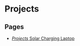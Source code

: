 # Projects

## Pages
* [*Projects* Solar Charging Laptop](../memory/740f6127-1253-45a3-8f75-cf53cf75a6a9.md)
